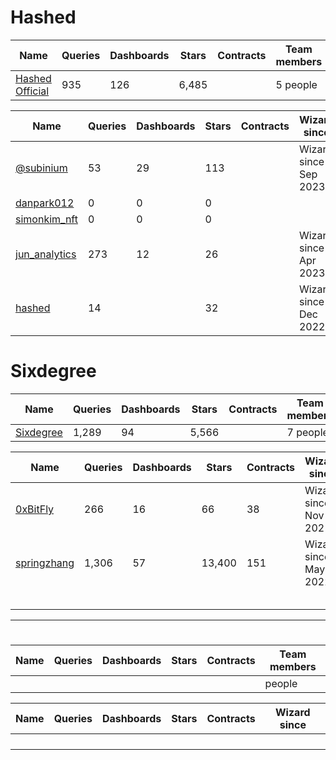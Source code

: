 # Hashed 

| Name                                                | Queries | Dashboards | Stars | Contracts | Team members          |
| ---                                                 | ---     | ---        | ---   | ---       | ---                   |
| [Hashed Official](https://dune.com/hashed_official) |   935   |    126     | 6,485 |           | 5 people              |

| Name                                                | Queries | Dashboards | Stars  | Contracts | Wizard since          |
| ---                                                 | ---     | ---        | ---    | ---       | ---                   |
| [@subinium](https://dune.com/subinium)              |    53   |     29     |  113   |           | Wizard since Sep 2023 |
| [danpark012](https://dune.com/danpark012)           |     0   |      0     |    0   |           | |
| [simonkim_nft](https://dune.com/simonkim_nft)       |     0   |      0     |    0   |           | |
| [jun_analytics](https://dune.com/jun_analytics)     |   273   |     12     |   26   |           | Wizard since Apr 2023 |
| [hashed](https://dune.com/hashed)                   |    14   |            |   32   |           | Wizard since Dec 2022 |


# Sixdegree

| Name                                                | Queries | Dashboards | Stars  | Contracts | Team members          |
| ---                                                 | ---     | ---        | ---    | ---       | ---                   |
| [Sixdegree](https://dune.com/sixdegree)             |  1,289  |     94     | 5,566  |           | 7 people              |

| Name                                                | Queries | Dashboards | Stars  | Contracts | Wizard since          | Team member of |
| ---                                                 | ---     | ---        | ---    | ---       | ---                   | ---            |
| [0xBitFly](https://dune.com/0xBitFly)               | 266     |  16        | 66     | 38        | Wizard since Nov 2021 | [](), [](), [](), []() |
| [springzhang](https://dune.com/springzhang)         | 1,306   |  57        | 13,400 | 151       | Wizard since May 2022 | [ycc](https://dune.com/ycc), [codingtalent](https://dune.com/codingtalent), [sixdegree](https://dune.com/sixdegree) |
| []()               |  |  |  |   |  | |
| []()               |  |  |  |   |  | |
| []()               |  |  |  |   |  | |
| []()               |  |  |  |   |  | |
| []()               |  |  |  |   |  | |




---
# 

| Name                                                | Queries | Dashboards | Stars | Contracts | Team members   |
| ---                                                 | ---     | ---        | ---   | ---       | ---            |
| []()                                                |         |            |       |           |  people        |


| Name                                            | Queries | Dashboards | Stars | Contracts | Wizard since          |
| ---                                             | ---     | ---        | ---   | ---       | ---                   |
| []()               |       |            |     |           |  |
| []()               |       |            |     |           |  |
| []()               |       |            |     |           |  |
| []()               |       |            |     |           |  |

